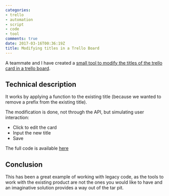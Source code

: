 ```yaml
---
categories:
- trello 
- automation
- script
- code
- tool
comments: true
date: 2017-03-16T00:36:19Z
title: Modifying titles in a Trello Board
---
```


A teammate and I have created a [small tool to modify the titles of the trello card in a trello board][code].

## Technical description

It works by applying a function to the existing title (because we wanted to remove a prefix from the existing title).

The modification is done, not through the API, but simulating user interaction:

  * Click to edit the card
  * Input the new title
  * Save

The full code is available [here][code]

## Conclusion

This has been a great example of working with legacy code, as the tools to work with the existing product are not the ones you would like to have and an imaginative solution provides a way out of the tar pit.

[code]: https://github.com/alvarogarcia7/javascript-simple-sessions/tree/master/trello-cards

